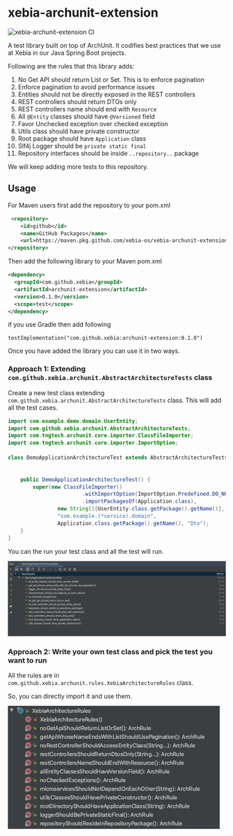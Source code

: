 # xebia-archunit-extension

![xebia-archunit-extension CI](https://github.com/xebia-os/xebia-archunit-extension/workflows/xebia-archunit-extension%20CI/badge.svg)

A test library built on top of ArchUnit. It codifies best practices that we use at Xebia in our Java Spring Boot projects.

Following are the rules that this library adds:

1. No Get API should return List or Set. This is to enforce pagination
2. Enforce pagination to avoid performance issues
3. Entities should not be directly exposed in the REST controllers
4. REST controllers should return DTOs only
5. REST controllers name should end with `Resource`
6. All `@Entity` classes should have `@Versioned` field
7. Favor Unchecked exception over checked exception
8. Utils class should have private constructor
9. Root package should have `Application` class
10. Slf4j Logger should be `private static final`
11. Repository interfaces should be inside `..repository..` package

We will keep adding more tests to this repository.

## Usage

For Maven users first add the repository to your pom.xml

```xml
 <repository>
    <id>github</id>
    <name>GitHub Packages</name>
    <url>https://maven.pkg.github.com/xebia-os/xebia-archunit-extension</url>
</repository>
```

Then add the following library to your Maven pom.xml

```xml
<dependency>
  <groupId>com.github.xebia</groupId>
  <artifactId>archunit-extension</artifactId>
  <version>0.1.0</version>
  <scope>test</scope>
</dependency>
``` 

if you use Gradle then add following

```
testImplementation("com.github.xebia:archunit-extension:0.1.0")
```

Once you have added the library you can use it in two ways.

### Approach 1: Extending `com.github.xebia.archunit.AbstractArchitectureTests` class

Create a new test class extending `com.github.xebia.archunit.AbstractArchitectureTests` class. 
This will add all the test cases.

```java
import com.example.demo.domain.UserEntity;
import com.github.xebia.archunit.AbstractArchitectureTests;
import com.tngtech.archunit.core.importer.ClassFileImporter;
import com.tngtech.archunit.core.importer.ImportOption;

class DemoApplicationArchitectureTest extends AbstractArchitectureTests {


    public DemoApplicationArchitectureTest() {
        super(new ClassFileImporter()
                        .withImportOption(ImportOption.Predefined.DO_NOT_INCLUDE_TESTS)
                        .importPackagesOf(Application.class),
                new String[]{UserEntity.class.getPackage().getName()},
                "com.example.(*service).domain",
                Application.class.getPackage().getName(), "Dto");
    }
}
```

You can the run your test class and all the test will run.

![](images/test-run.png)

### Approach 2: Write your own test class and pick the test you want to run

All the rules are in `com.github.xebia.archunit.rules.XebiaArchitectureRules` class. 

So, you can directly import it and use them.

![](images/api.png) 

